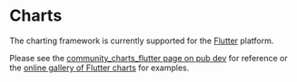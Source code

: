 # Charts

The charting framework is currently supported for the
[Flutter](https://flutter.io) platform.

Please see the
[community_charts_flutter page on pub dev](https://pub.dev/packages/community_charts_flutter)
for reference or the
[online gallery of Flutter charts](https://juliansteenbakker.github.io/community_charts/flutter/gallery.html)
for examples.

